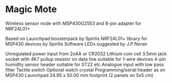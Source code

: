 Magic Mote
==========

Wireless sensor node with MSP430G2553 and 8-pin adapter for NRF24L01+

Based on Launchpad boosterpack by Spirilis
NRF24L01+ library for MSP430 devices by Spirilis
Software LEDs suggested by J.P.Norair

Unregulated power input from 2xAA or CR2032 Lithium coin cell
3.5mm jack socket with 4K7 pullup resistor on data line suitable for 1-wire devices
4-pin humidity sensor header suitable for ST22 etc
Analogue input with low pass filter
Tactile switch
Optional watch crystal
Programming/serial header as on MSP430 Launchpad
24.95 x 50.00 mm footprint (2 panels on 5x5 cm)
